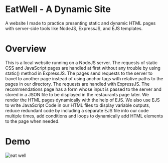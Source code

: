 # EatWell - A Dynamic Site
A website I made to practice presenting static and dynamic HTML pages with
server-side tools like NodeJS, ExpressJS, and EJS templates.
# Overview
This is a local website running on a NodeJS server. The requests of
static CSS and JavaScript pages are handled at first without any trouble
by using static() method in ExpressJS. The pages send requests to the server
to travel to another page instead of using anchor tags with relative paths
to the pages in our directory. The requests are handled with ExpressJS.
The recommendations page has a form whose input is passed to the server
and stored in a JSON file to be displayed in the restaurants page later.
We render the HTML pages dynamically with the help of EJS.
We also use EJS to write JavaScript Code in our HTML files to display variable outputs,
reduce redundant code by including a separate EJS file into our code multiple times,
add conditions and loops to dynamically add HTML elements to the page when needed.
# Demo

![eat well](https://github.com/EslamSalem/eat-well/assets/55714424/7cfb974b-5220-4d74-9b78-09c273bbe2d8)
